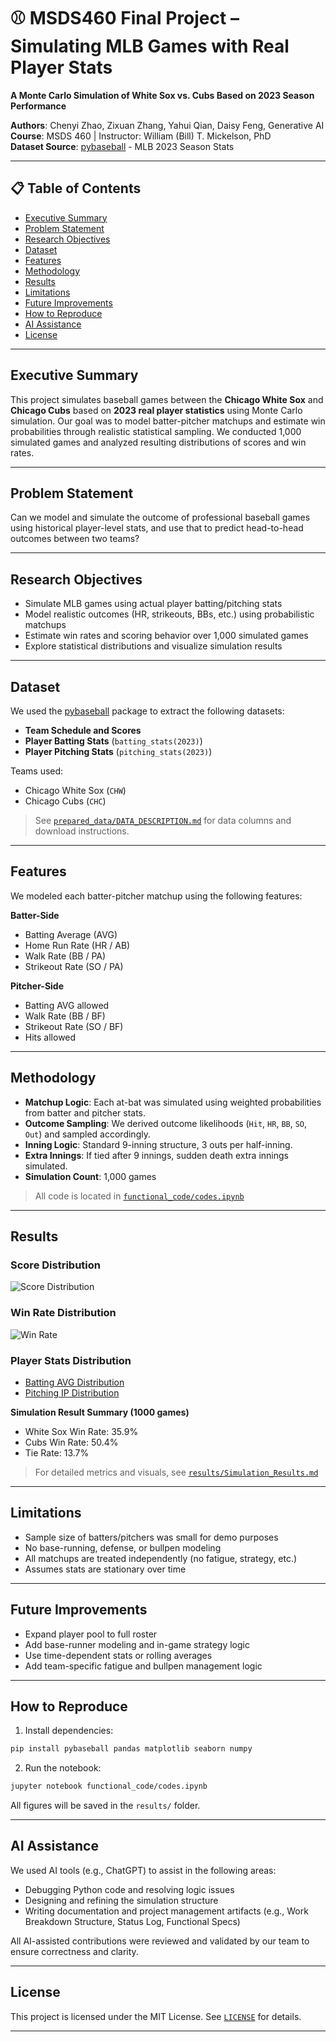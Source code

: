 
# ⚾ MSDS460 Final Project – Simulating MLB Games with Real Player Stats  
**A Monte Carlo Simulation of White Sox vs. Cubs Based on 2023 Season Performance**

**Authors**: Chenyi Zhao, Zixuan Zhang, Yahui Qian, Daisy Feng, Generative AI  
**Course**: MSDS 460 | Instructor: William (Bill) T. Mickelson, PhD  
**Dataset Source**: [pybaseball](https://github.com/jldbc/pybaseball) - MLB 2023 Season Stats  

---

## 📋 Table of Contents

- [Executive Summary](#executive-summary)
- [Problem Statement](#problem-statement)
- [Research Objectives](#research-objectives)
- [Dataset](#dataset)
- [Features](#features)
- [Methodology](#methodology)
- [Results](#results)
- [Limitations](#limitations)
- [Future Improvements](#future-improvements)
- [How to Reproduce](#how-to-reproduce)
- [AI Assistance](#ai-assistance)
- [License](#license)

---

## Executive Summary

This project simulates baseball games between the **Chicago White Sox** and **Chicago Cubs** based on **2023 real player statistics** using Monte Carlo simulation. Our goal was to model batter-pitcher matchups and estimate win probabilities through realistic statistical sampling. We conducted 1,000 simulated games and analyzed resulting distributions of scores and win rates.

---

## Problem Statement

Can we model and simulate the outcome of professional baseball games using historical player-level stats, and use that to predict head-to-head outcomes between two teams?

---

## Research Objectives

- Simulate MLB games using actual player batting/pitching stats  
- Model realistic outcomes (HR, strikeouts, BBs, etc.) using probabilistic matchups  
- Estimate win rates and scoring behavior over 1,000 simulated games  
- Explore statistical distributions and visualize simulation results  

---

## Dataset

We used the [pybaseball](https://github.com/jldbc/pybaseball) package to extract the following datasets:

- **Team Schedule and Scores**  
- **Player Batting Stats** (`batting_stats(2023)`)  
- **Player Pitching Stats** (`pitching_stats(2023)`)

Teams used:  
- Chicago White Sox (`CHW`)  
- Chicago Cubs (`CHC`)  

> See [`prepared_data/DATA_DESCRIPTION.md`](prepared_data/DATA_DESCRIPTION.md) for data columns and download instructions.

---

## Features

We modeled each batter-pitcher matchup using the following features:

**Batter-Side**
- Batting Average (AVG)
- Home Run Rate (HR / AB)
- Walk Rate (BB / PA)
- Strikeout Rate (SO / PA)

**Pitcher-Side**
- Batting AVG allowed
- Walk Rate (BB / BF)
- Strikeout Rate (SO / BF)
- Hits allowed

---

## Methodology

- **Matchup Logic**: Each at-bat was simulated using weighted probabilities from batter and pitcher stats.  
- **Outcome Sampling**: We derived outcome likelihoods (`Hit`, `HR`, `BB`, `SO`, `Out`) and sampled accordingly.  
- **Inning Logic**: Standard 9-inning structure, 3 outs per half-inning.  
- **Extra Innings**: If tied after 9 innings, sudden death extra innings simulated.  
- **Simulation Count**: 1,000 games

> All code is located in [`functional_code/codes.ipynb`](functional_code/codes.ipynb)

---

## Results

### Score Distribution  
![Score Distribution](results/score_distribution.png)

### Win Rate Distribution  
![Win Rate](results/win_rate_distribution.png)

### Player Stats Distribution  
- [Batting AVG Distribution](results/avg_distribution.png)  
- [Pitching IP Distribution](results/ip_distribution.png)

**Simulation Result Summary (1000 games)**  
- White Sox Win Rate: 35.9%  
- Cubs Win Rate: 50.4%  
- Tie Rate: 13.7%

> For detailed metrics and visuals, see [`results/Simulation_Results.md`](results/Simulation_Results.md)

---

## Limitations

- Sample size of batters/pitchers was small for demo purposes  
- No base-running, defense, or bullpen modeling  
- All matchups are treated independently (no fatigue, strategy, etc.)  
- Assumes stats are stationary over time

---

## Future Improvements

- Expand player pool to full roster  
- Add base-runner modeling and in-game strategy logic  
- Use time-dependent stats or rolling averages  
- Add team-specific fatigue and bullpen management logic

---

## How to Reproduce

1. Install dependencies:

```bash
pip install pybaseball pandas matplotlib seaborn numpy
````

2. Run the notebook:

```bash
jupyter notebook functional_code/codes.ipynb
```

All figures will be saved in the `results/` folder.

---

## AI Assistance

We used AI tools (e.g., ChatGPT) to assist in the following areas:

- Debugging Python code and resolving logic issues
- Designing and refining the simulation structure
- Writing documentation and project management artifacts (e.g., Work Breakdown Structure, Status Log, Functional Specs)

All AI-assisted contributions were reviewed and validated by our team to ensure correctness and clarity.

---

## License

This project is licensed under the MIT License. See [`LICENSE`](LICENSE) for details.

---
